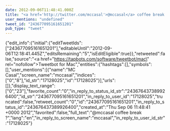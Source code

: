 ```yaml
---
date: 2012-09-06T11:48:41.000Z
title: "<a href='http://twitter.com/mccasal'>@mccasal</a> coffee break ?″"
user_mentions: "undefined"
tweet_id: "243677095161651201"
pub_type: "tweet"
---
```

{"edit_info":{"initial":{"editTweetIds":["243677095161651201"],"editableUntil":"2012-09-06T12:18:41.445Z","editsRemaining":"5","isEditEligible":true}},"retweeted":false,"source":"<a href=\"https://tapbots.com/software/tweetbot/mac\" rel=\"nofollow\">Tweetbot for Mac</a>","entities":{"hashtags":[],"symbols":[],"user_mentions":[{"name":"MC Casal","screen_name":"mccasal","indices":["0","8"],"id_str":"17128025","id":"17128025"}],"urls":[]},"display_text_range":["0","23"],"favorite_count":"0","in_reply_to_status_id_str":"243676437389926400","id_str":"243677095161651201","in_reply_to_user_id":"17128025","truncated":false,"retweet_count":"0","id":"243677095161651201","in_reply_to_status_id":"243676437389926400","created_at":"Thu Sep 06 11:48:41 +0000 2012","favorited":false,"full_text":"@mccasal coffee break ?","lang":"en","in_reply_to_screen_name":"mccasal","in_reply_to_user_id_str":"17128025"}
